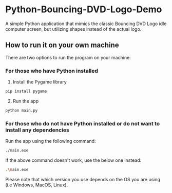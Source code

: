 # Python-Bouncing-DVD-Logo-Demo
A simple Python application that mimics the classic Bouncing DVD Logo idle computer screen, but utilizing shapes instead of the actual logo.

## How to run it on your own machine
There are two options to run the program on your machine:

### For those who have Python installed
1. Install the Pygame library
```bash
pip install pygame
```

2. Run the app
```bash
python main.py
```

### For those who do not have Python installed or do not want to install any dependencies
Run the app using the following command:
```bash
./main.exe
```

If the above command doesn't work, use the below one instead:
```bash
.\main.exe
```

Please note that which version you use depends on the OS you are using (i.e Windows, MacOS, Linux).
